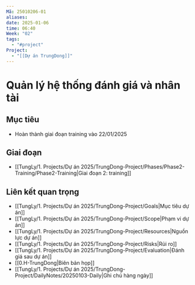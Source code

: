 ```yaml
---
Mã: 25010206-01
aliases: 
date: 2025-01-06
time: 06:40
Week: "02"
tags:
  - "#project"
Project:
  - "[[Dự án TrungDong]]"
---
```

# Quản lý hệ thống đánh giá và nhân tài

## Mục tiêu
- Hoàn thành giai đoạn training vào 22/01/2025

## Giai đoạn
- [[TungLy/1. Projects/Dự án 2025/TrungDong-Project/Phases/Phase2-Training/Phase2-Training|Giai đoạn 2: training]] 

## Liên kết quan trọng
- [[TungLy/1. Projects/Dự án 2025/TrungDong-Project/Goals|Mục tiêu dự án]]
- [[TungLy/1. Projects/Dự án 2025/TrungDong-Project/Scope|Phạm vi dự án]]
- [[TungLy/1. Projects/Dự án 2025/TrungDong-Project/Resources|Nguồn lực dự án]]
- [[TungLy/1. Projects/Dự án 2025/TrungDong-Project/Risks|Rủi ro]]
- [[TungLy/1. Projects/Dự án 2025/TrungDong-Project/Evaluation|Đánh giá sau dự án]]
- [[0.H-TrungDong|Biên bản họp]]
- [[TungLy/1. Projects/Dự án 2025/TrungDong-Project/DailyNotes/20250103-Daily|Ghi chú hàng ngày]]
